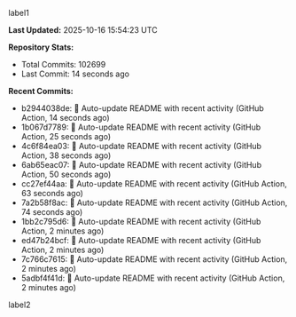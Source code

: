 
label1 
<!-- ACTIVITY_START -->
**Last Updated:** 2025-10-16 15:54:23 UTC

**Repository Stats:**
- Total Commits: 102699
- Last Commit: 14 seconds ago

**Recent Commits:**
- b2944038de: 🤖 Auto-update README with recent activity (GitHub Action, 14 seconds ago)
- 1b067d7789: 🤖 Auto-update README with recent activity (GitHub Action, 25 seconds ago)
- 4c6f84ea03: 🤖 Auto-update README with recent activity (GitHub Action, 38 seconds ago)
- 6ab65eac07: 🤖 Auto-update README with recent activity (GitHub Action, 50 seconds ago)
- cc27ef44aa: 🤖 Auto-update README with recent activity (GitHub Action, 63 seconds ago)
- 7a2b58f8ac: 🤖 Auto-update README with recent activity (GitHub Action, 74 seconds ago)
- 1bb2c795d6: 🤖 Auto-update README with recent activity (GitHub Action, 2 minutes ago)
- ed47b24bcf: 🤖 Auto-update README with recent activity (GitHub Action, 2 minutes ago)
- 7c766c7615: 🤖 Auto-update README with recent activity (GitHub Action, 2 minutes ago)
- 5adbf4f41d: 🤖 Auto-update README with recent activity (GitHub Action, 2 minutes ago)
<!-- ACTIVITY_END -->

label2
